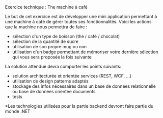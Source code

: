 Exercice technique : The machine à café

Le but de cet exercice est de développer une mini application permettant à une machine à café
de gérer toutes ses fonctionnalités.
Voici les actions que la machine nous permettra de faire :
- sélection d&#39;un type de boisson (thé / café / chocolat)
- sélection de la quantité de sucre
- utilisation de son propre mug ou non
- utilisation d&#39;un badge permettant de mémoriser votre dernière sélection qui vous sera
proposée la fois suivante

La solution attendue devra comporter les points suivants:
- solution architecturée et orientée services (REST, WCF, ...)
- utilisation de design patterns adaptés
- stockage des infos nécessaires dans un base de données relationnelle ou base de données
orientée documents
- tests

*Les technologies utilisées pour la partie backend devront faire partie du monde .NET
